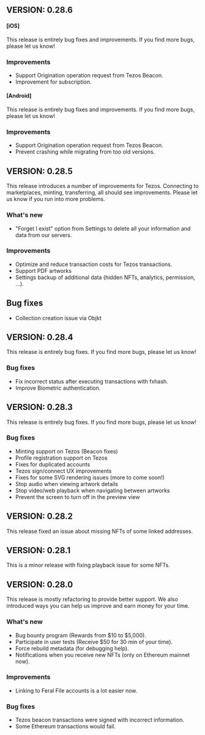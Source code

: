 ## VERSION: 0.28.6
#### [iOS]
This release is entirely bug fixes and improvements. If you find more bugs, please let us know! 

### Improvements
- Support Origination operation request from Tezos Beacon.
- Improvement for subscription.

#### [Android]
This release is entirely bug fixes and improvements. If you find more bugs, please let us know! 

### Improvements
- Support Origination operation request from Tezos Beacon.
- Prevent crashing while migrating from too old versions.

## VERSION: 0.28.5
This release introduces a number of improvements for Tezos. Connecting to marketplaces, minting, transferring, all should see improvements. Please let us know if you run into more problems. 

### What's new
- "Forget I exist" option from Settings to delete all your information and data from our servers. 

### Improvements
- Optimize and reduce transaction costs for Tezos transactions.
- Support PDF artworks
- Settings backup of additional data (hidden NFTs, analytics, permission, ...).

## Bug fixes
- Collection creation issue via Objkt

## VERSION: 0.28.4
This release is entirely bug fixes. If you find more bugs, please let us know! 

### Bug fixes
- Fix incorrect status after executing transactions with fxhash.
- Improve Biometric authentication.

## VERSION: 0.28.3
This release is entirely bug fixes. If you find more bugs, please let us know! 

### Bug fixes
- Minting support on Tezos (Beacon fixes)
- Profile registration support on Tezos 
- Fixes for duplicated accounts
- Tezos sign/connect UX improvements
- Fixes for some SVG rendering issues (more to come soon!)
- Stop audio when viewing artwork details
- Stop video/web playback when navigating between artworks
- Prevent the screen to turn off in the preview view

## VERSION: 0.28.2
This release fixed an issue about missing NFTs of some linked addresses.

## VERSION: 0.28.1
This is a minor release with fixing playback issue for some NFTs.

## VERSION: 0.28.0
This release is mostly refactoring to provide better support. We also introduced ways you can help us improve and earn money for your time.

### What's new
- Bug bounty program (Rewards from $10 to $5,000).
- Participate in user tests (Receive $50 for 30 min of your time).
- Force rebuild metadata (for debugging help).
- Notifications when you receive new NFTs (only on Ethereum mainnet now).

### Improvements
- Linking to Feral File accounts is a lot easier now. 

### Bug fixes
- Tezos beacon transactions were signed with incorrect information.
- Some Ethereum transactions would fail.


